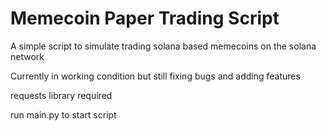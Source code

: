 # Memecoin Paper Trading Script
A simple script to simulate trading solana based memecoins on the solana network


Currently in working condition but still fixing bugs and adding features

requests library required

run main.py to start script
